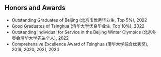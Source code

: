 ## Honors and Awards

- Outstanding Graduates of Beijing (北京市优秀毕业生, Top 5%), 2022
- Good Graduates of Tsinghua (清华大学优良毕业生, Top 10%), 2022
- Outstanding Individual for Service in the Beijing Winter Olympics (北京冬奥会清华大学先进个人), 2022
- Comprehensive Excellence Award of Tsinghua (清华大学综合优秀奖), 2019, 2020, 2021, 2024